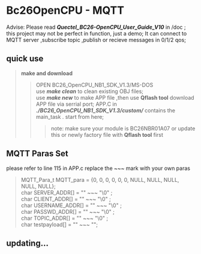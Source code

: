 # Bc26OpenCPU - MQTT    
Advise: Please read ***Quectel_BC26-OpenCPU_User_Guide_V10*** in /doc ;      
this project may not be perfect in function, just a demo; It can connect to MQTT server ,subscribe topic ,publish or recieve messages in 0/1/2 qos;          
## quick use     
>**make and download**      
>> OPEN BC26_OpenCPU_NB1_SDK_V1.3/MS-DOS      
>> use ***make clean*** to clean existing OBJ files;    
>> use ***make new*** to make APP file ,then use **Qflash tool** download APP file via serrial port; 
>> APP.C in ***./BC26_OpenCPU_NB1_SDK_V1.3/custom/***  contains the main_task . start from here;  
>>> note: make sure your module is BC26NBR01A07 or update this or newly factory file with **Qflash tool** first   

## MQTT Paras Set     
please refer to line 115 in APP.c replace the ~~~ mark with your own paras     
>MQTT_Para_t MQTT_para = {0, 0, 0, 0, 0, 0, NULL, NULL, NULL, NULL, NULL};      
>char SERVER_ADDR[] = "\" ~~~ \"\0" ;     
>char CLIENT_ADDR[] = "\" ~~~ \"\0" ;    
>char USERNAME_ADDR[] = "\" ~~~ \"\0" ;    
>char PASSWD_ADDR[] = "\" ~~~ \"\0" ;    
>char TOPIC_ADDR[] = "\" ~~~ \"\0" ;   
>char testpayload[] = "\" ~~~ \"";   

## updating...
